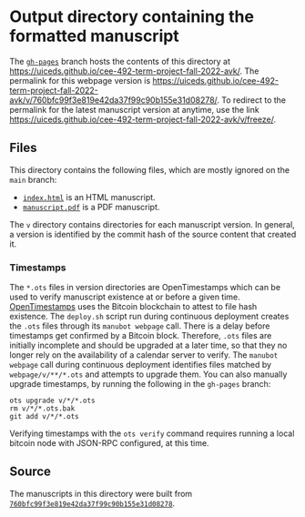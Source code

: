 # Output directory containing the formatted manuscript

The [`gh-pages`](https://github.com/uiceds/cee-492-term-project-fall-2022-avk/tree/gh-pages) branch hosts the contents of this directory at <https://uiceds.github.io/cee-492-term-project-fall-2022-avk/>.
The permalink for this webpage version is <https://uiceds.github.io/cee-492-term-project-fall-2022-avk/v/760bfc99f3e819e42da37f99c90b155e31d08278/>.
To redirect to the permalink for the latest manuscript version at anytime, use the link <https://uiceds.github.io/cee-492-term-project-fall-2022-avk/v/freeze/>.

## Files

This directory contains the following files, which are mostly ignored on the `main` branch:

+ [`index.html`](index.html) is an HTML manuscript.
+ [`manuscript.pdf`](manuscript.pdf) is a PDF manuscript.

The `v` directory contains directories for each manuscript version.
In general, a version is identified by the commit hash of the source content that created it.

### Timestamps

The `*.ots` files in version directories are OpenTimestamps which can be used to verify manuscript existence at or before a given time.
[OpenTimestamps](https://opentimestamps.org/) uses the Bitcoin blockchain to attest to file hash existence.
The `deploy.sh` script run during continuous deployment creates the `.ots` files through its `manubot webpage` call.
There is a delay before timestamps get confirmed by a Bitcoin block.
Therefore, `.ots` files are initially incomplete and should be upgraded at a later time, so that they no longer rely on the availability of a calendar server to verify.
The `manubot webpage` call during continuous deployment identifies files matched by `webpage/v/**/*.ots` and attempts to upgrade them.
You can also manually upgrade timestamps, by running the following in the `gh-pages` branch:

```shell
ots upgrade v/*/*.ots
rm v/*/*.ots.bak
git add v/*/*.ots
```

Verifying timestamps with the `ots verify` command requires running a local bitcoin node with JSON-RPC configured, at this time.

## Source

The manuscripts in this directory were built from
[`760bfc99f3e819e42da37f99c90b155e31d08278`](https://github.com/uiceds/cee-492-term-project-fall-2022-avk/commit/760bfc99f3e819e42da37f99c90b155e31d08278).
